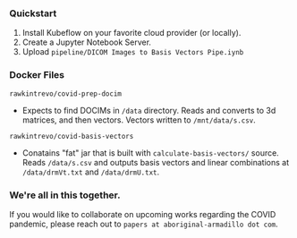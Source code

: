 
### Quickstart

1. Install Kubeflow on your favorite cloud provider (or locally). 
1. Create a Jupyter Notebook Server.
1. Upload `pipeline/DICOM Images to Basis Vectors Pipe.iynb`


### Docker Files

`rawkintrevo/covid-prep-docim`

- Expects to find DOCIMs in `/data` directory. Reads and converts to 3d matrices, and then vectors.
Vectors written to `/mnt/data/s.csv`.

`rawkintrevo/covid-basis-vectors`

- Conatains "fat" jar that is built with `calculate-basis-vectors/` source. Reads `/data/s.csv` and 
outputs basis vectors and linear combinations at `/data/drmVt.txt` and `/data/drmU.txt`.


### We're all in this together. 

If you would like to collaborate on upcoming works regarding the COVID pandemic, please reach out to
`papers at aboriginal-armadillo dot com`.  